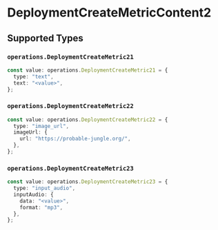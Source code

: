 # DeploymentCreateMetricContent2


## Supported Types

### `operations.DeploymentCreateMetric21`

```typescript
const value: operations.DeploymentCreateMetric21 = {
  type: "text",
  text: "<value>",
};
```

### `operations.DeploymentCreateMetric22`

```typescript
const value: operations.DeploymentCreateMetric22 = {
  type: "image_url",
  imageUrl: {
    url: "https://probable-jungle.org/",
  },
};
```

### `operations.DeploymentCreateMetric23`

```typescript
const value: operations.DeploymentCreateMetric23 = {
  type: "input_audio",
  inputAudio: {
    data: "<value>",
    format: "mp3",
  },
};
```

